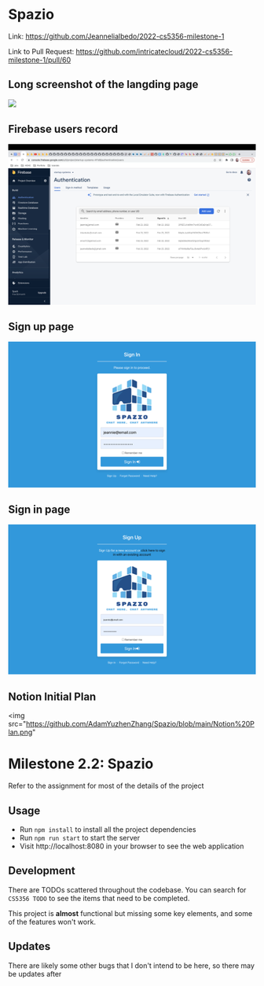# Spazio
Link: https://github.com/Jeannelialbedo/2022-cs5356-milestone-1

Link to Pull Request: https://github.com/intricatecloud/2022-cs5356-milestone-1/pull/60


## Long screenshot of the langding page
<img src="https://github.com/AdamYuzhenZhang/Spazio/blob/main/landing%20page%20screenshot.png">

## Firebase users record
<img src="https://github.com/Jeannelialbedo/2022-cs5356-milestone-1/blob/main/Firebase%20users.png">

## Sign up page
<img src="https://github.com/AdamYuzhenZhang/Spazio/blob/main/sign-in%20page%20screenshot.png">

## Sign in page
<img src="https://github.com/AdamYuzhenZhang/Spazio/blob/main/sign-up page screenshot.png">

## Notion Initial Plan
<img src="https://github.com/AdamYuzhenZhang/Spazio/blob/main/Notion%20Plan.png"

# Milestone 2.2: Spazio

Refer to the assignment for most of the details of the project

## Usage

* Run  `npm install` to install all the project dependencies
* Run `npm run start` to start the server
* Visit http://localhost:8080 in your browser to see the web application

## Development

There are TODOs scattered throughout the codebase. You can search for `CS5356 TODO` to see the items that need to be completed.

This project is __almost__ functional but missing some key elements, and some of the features won't work.

## Updates

There are likely some other bugs that I don't intend to be here, so there may be updates after
